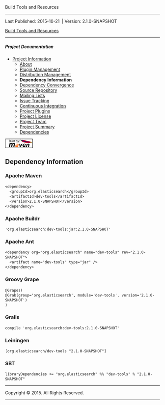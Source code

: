Build Tools and Resources

------------------------------------------------------------------------

<span id="publishDate">Last Published: 2015-10-21</span>  | <span id="projectVersion">Version: 2.1.0-SNAPSHOT</span>

[Build Tools and Resources](./ "Build Tools and Resources")

------------------------------------------------------------------------

##### Project Documentation

-   [Project Information](project-info.html "Project Information")
    -   [About](index.html "About")
    -   [Plugin Management](plugin-management.html "Plugin Management")
    -   [Distribution Management](distribution-management.html "Distribution Management")
    -   **Dependency Information**
    -   [Dependency Convergence](dependency-convergence.html "Dependency Convergence")
    -   [Source Repository](source-repository.html "Source Repository")
    -   [Mailing Lists](mail-lists.html "Mailing Lists")
    -   [Issue Tracking](issue-tracking.html "Issue Tracking")
    -   [Continuous Integration](integration.html "Continuous Integration")
    -   [Project Plugins](plugins.html "Project Plugins")
    -   [Project License](license.html "Project License")
    -   [Project Team](team-list.html "Project Team")
    -   [Project Summary](project-summary.html "Project Summary")
    -   [Dependencies](dependencies.html "Dependencies")

[![Built by Maven](./images/logos/maven-feather.png)](http://maven.apache.org/ "Built by Maven")

Dependency Information
----------------------

### Apache Maven

    <dependency>
      <groupId>org.elasticsearch</groupId>
      <artifactId>dev-tools</artifactId>
      <version>2.1.0-SNAPSHOT</version>
    </dependency>

### Apache Buildr

    'org.elasticsearch:dev-tools:jar:2.1.0-SNAPSHOT'

### Apache Ant

    <dependency org="org.elasticsearch" name="dev-tools" rev="2.1.0-SNAPSHOT">
      <artifact name="dev-tools" type="jar" />
    </dependency>

### Groovy Grape

    @Grapes(
    @Grab(group='org.elasticsearch', module='dev-tools', version='2.1.0-SNAPSHOT')
    )

### Grails

    compile 'org.elasticsearch:dev-tools:2.1.0-SNAPSHOT'

### Leiningen

    [org.elasticsearch/dev-tools "2.1.0-SNAPSHOT"]

### SBT

    libraryDependencies += "org.elasticsearch" %% "dev-tools" % "2.1.0-SNAPSHOT"

------------------------------------------------------------------------

Copyright © 2015. All Rights Reserved.

------------------------------------------------------------------------


